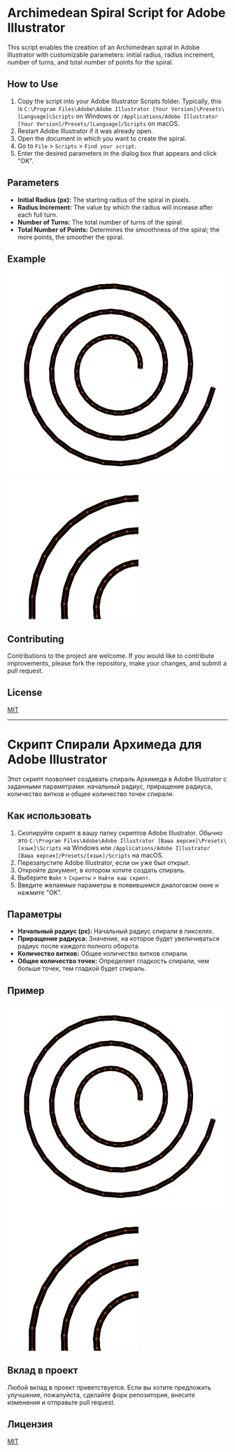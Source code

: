 # Archimedean Spiral Script for Adobe Illustrator

This script enables the creation of an Archimedean spiral in Adobe Illustrator with customizable parameters: initial radius, radius increment, number of turns, and total number of points for the spiral.

## How to Use

1. Copy the script into your Adobe Illustrator Scripts folder. Typically, this is `C:\Program Files\Adobe\Adobe Illustrator [Your Version]\Presets\[Language]\Scripts` on Windows or `/Applications/Adobe Illustrator [Your Version]/Presets/[Language]/Scripts` on macOS.
2. Restart Adobe Illustrator if it was already open.
3. Open the document in which you want to create the spiral.
4. Go to `File` > `Scripts` > `Find your script`.
5. Enter the desired parameters in the dialog box that appears and click "OK".

## Parameters

- **Initial Radius (px):** The starting radius of the spiral in pixels.
- **Radius Increment:** The value by which the radius will increase after each full turn.
- **Number of Turns:** The total number of turns of the spiral.
- **Total Number of Points:** Determines the smoothness of the spiral; the more points, the smoother the spiral.

## Example

![Example of Archimedean Spiral](https://github.com/alexice92/adobe-illustrator-spiral/raw/master/images/example-spiral-archimedes.png)
![Example of Archimedean Spiral](https://github.com/alexice92/adobe-illustrator-spiral/raw/master/images/example-spiral-archimedes3.png)

## Contributing

Contributions to the project are welcome. If you would like to contribute improvements, please fork the repository, make your changes, and submit a pull request.

## License

[MIT](https://github.com/alexice92/adobe-illustrator-spiral/raw/master/LICENSE)



-------------------------------------------------------------------------------------------------------------------------------------------------------------------------------



# Скрипт Спирали Архимеда для Adobe Illustrator

Этот скрипт позволяет создавать спираль Архимеда в Adobe Illustrator с заданными параметрами: начальный радиус, приращение радиуса, количество витков и общее количество точек спирали.

## Как использовать

1. Скопируйте скрипт в вашу папку скриптов Adobe Illustrator. Обычно это `C:\Program Files\Adobe\Adobe Illustrator [Ваша версия]\Presets\[язык]\Scripts` на Windows или `/Applications/Adobe Illustrator [Ваша версия]/Presets/[язык]/Scripts` на macOS.
2. Перезапустите Adobe Illustrator, если он уже был открыт.
3. Откройте документ, в котором хотите создать спираль.
4. Выберите `Файл` > `Скрипты` > `Найти ваш скрипт`.
5. Введите желаемые параметры в появившемся диалоговом окне и нажмите "OK".

## Параметры

- **Начальный радиус (px):** Начальный радиус спирали в пикселях.
- **Приращение радиуса:** Значение, на которое будет увеличиваться радиус после каждого полного оборота.
- **Количество витков:** Общее количество витков спирали.
- **Общее количество точек:** Определяет гладкость спирали, чем больше точек, тем гладкой будет спираль.

## Пример

![Пример спирали Архимеда](https://github.com/alexice92/adobe-illustrator-spiral/raw/master/images/example-spiral-archimedes.png)
![Пример спирали Архимеда](https://github.com/alexice92/adobe-illustrator-spiral/raw/master/images/example-spiral-archimedes3.png)

## Вклад в проект

Любой вклад в проект приветствуется. Если вы хотите предложить улучшение, пожалуйста, сделайте форк репозитория, внесите изменения и отправьте pull request.

## Лицензия

[MIT](https://github.com/alexice92/adobe-illustrator-spiral/raw/master/LICENSE)
